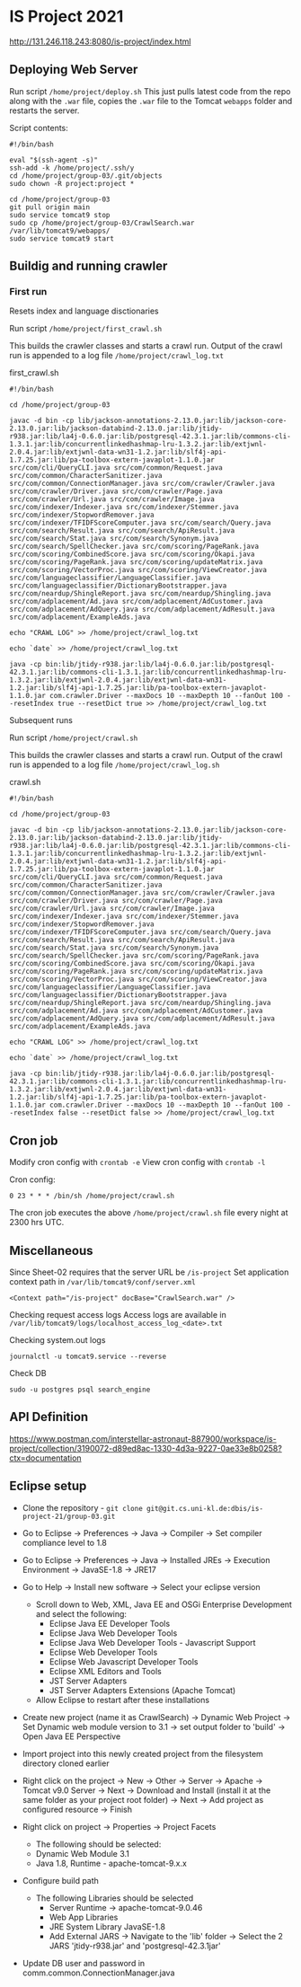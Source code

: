 # IS Project 2021

http://131.246.118.243:8080/is-project/index.html

## Deploying Web Server
Run script `/home/project/deploy.sh`
This just pulls latest code from the repo along with the `.war` file, copies the `.war` file to the Tomcat `webapps` folder and restarts the server.

Script contents:

```
#!/bin/bash

eval "$(ssh-agent -s)"
ssh-add -k /home/project/.ssh/y
cd /home/project/group-03/.git/objects
sudo chown -R project:project *

cd /home/project/group-03
git pull origin main
sudo service tomcat9 stop
sudo cp /home/project/group-03/CrawlSearch.war /var/lib/tomcat9/webapps/
sudo service tomcat9 start
```

## Buildig and running crawler
### First run
Resets index and language disctionaries

Run script `/home/project/first_crawl.sh`

This builds the crawler classes and starts a crawl run. Output of the crawl run is appended to a log file `/home/project/crawl_log.txt`

first_crawl.sh
```
#!/bin/bash

cd /home/project/group-03

javac -d bin -cp lib/jackson-annotations-2.13.0.jar:lib/jackson-core-2.13.0.jar:lib/jackson-databind-2.13.0.jar:lib/jtidy-r938.jar:lib/la4j-0.6.0.jar:lib/postgresql-42.3.1.jar:lib/commons-cli-1.3.1.jar:lib/concurrentlinkedhashmap-lru-1.3.2.jar:lib/extjwnl-2.0.4.jar:lib/extjwnl-data-wn31-1.2.jar:lib/slf4j-api-1.7.25.jar:lib/pa-toolbox-extern-javaplot-1.1.0.jar src/com/cli/QueryCLI.java src/com/common/Request.java src/com/common/CharacterSanitizer.java src/com/common/ConnectionManager.java src/com/crawler/Crawler.java src/com/crawler/Driver.java src/com/crawler/Page.java src/com/crawler/Url.java src/com/crawler/Image.java src/com/indexer/Indexer.java src/com/indexer/Stemmer.java src/com/indexer/StopwordRemover.java src/com/indexer/TFIDFScoreComputer.java src/com/search/Query.java src/com/search/Result.java src/com/search/ApiResult.java src/com/search/Stat.java src/com/search/Synonym.java src/com/search/SpellChecker.java src/com/scoring/PageRank.java src/com/scoring/CombinedScore.java src/com/scoring/Okapi.java src/com/scoring/PageRank.java src/com/scoring/updateMatrix.java src/com/scoring/VectorProc.java src/com/scoring/ViewCreator.java src/com/languageclassifier/LanguageClassifier.java src/com/languageclassifier/DictionaryBootstrapper.java src/com/neardup/ShingleReport.java src/com/neardup/Shingling.java src/com/adplacement/Ad.java src/com/adplacement/AdCustomer.java src/com/adplacement/AdQuery.java src/com/adplacement/AdResult.java src/com/adplacement/ExampleAds.java

echo "CRAWL LOG" >> /home/project/crawl_log.txt

echo `date` >> /home/project/crawl_log.txt

java -cp bin:lib/jtidy-r938.jar:lib/la4j-0.6.0.jar:lib/postgresql-42.3.1.jar:lib/commons-cli-1.3.1.jar:lib/concurrentlinkedhashmap-lru-1.3.2.jar:lib/extjwnl-2.0.4.jar:lib/extjwnl-data-wn31-1.2.jar:lib/slf4j-api-1.7.25.jar:lib/pa-toolbox-extern-javaplot-1.1.0.jar com.crawler.Driver --maxDocs 10 --maxDepth 10 --fanOut 100 --resetIndex true --resetDict true >> /home/project/crawl_log.txt
```

Subsequent runs

Run script `/home/project/crawl.sh`

This builds the crawler classes and starts a crawl run. Output of the crawl run is appended to a log file `/home/project/crawl_log.sh`

crawl.sh
```
#!/bin/bash

cd /home/project/group-03

javac -d bin -cp lib/jackson-annotations-2.13.0.jar:lib/jackson-core-2.13.0.jar:lib/jackson-databind-2.13.0.jar:lib/jtidy-r938.jar:lib/la4j-0.6.0.jar:lib/postgresql-42.3.1.jar:lib/commons-cli-1.3.1.jar:lib/concurrentlinkedhashmap-lru-1.3.2.jar:lib/extjwnl-2.0.4.jar:lib/extjwnl-data-wn31-1.2.jar:lib/slf4j-api-1.7.25.jar:lib/pa-toolbox-extern-javaplot-1.1.0.jar src/com/cli/QueryCLI.java src/com/common/Request.java src/com/common/CharacterSanitizer.java src/com/common/ConnectionManager.java src/com/crawler/Crawler.java src/com/crawler/Driver.java src/com/crawler/Page.java src/com/crawler/Url.java src/com/crawler/Image.java src/com/indexer/Indexer.java src/com/indexer/Stemmer.java src/com/indexer/StopwordRemover.java src/com/indexer/TFIDFScoreComputer.java src/com/search/Query.java src/com/search/Result.java src/com/search/ApiResult.java src/com/search/Stat.java src/com/search/Synonym.java src/com/search/SpellChecker.java src/com/scoring/PageRank.java src/com/scoring/CombinedScore.java src/com/scoring/Okapi.java src/com/scoring/PageRank.java src/com/scoring/updateMatrix.java src/com/scoring/VectorProc.java src/com/scoring/ViewCreator.java src/com/languageclassifier/LanguageClassifier.java src/com/languageclassifier/DictionaryBootstrapper.java src/com/neardup/ShingleReport.java src/com/neardup/Shingling.java src/com/adplacement/Ad.java src/com/adplacement/AdCustomer.java src/com/adplacement/AdQuery.java src/com/adplacement/AdResult.java src/com/adplacement/ExampleAds.java 

echo "CRAWL LOG" >> /home/project/crawl_log.txt

echo `date` >> /home/project/crawl_log.txt

java -cp bin:lib/jtidy-r938.jar:lib/la4j-0.6.0.jar:lib/postgresql-42.3.1.jar:lib/commons-cli-1.3.1.jar:lib/concurrentlinkedhashmap-lru-1.3.2.jar:lib/extjwnl-2.0.4.jar:lib/extjwnl-data-wn31-1.2.jar:lib/slf4j-api-1.7.25.jar:lib/pa-toolbox-extern-javaplot-1.1.0.jar com.crawler.Driver --maxDocs 10 --maxDepth 10 --fanOut 100 --resetIndex false --resetDict false >> /home/project/crawl_log.txt
```

## Cron job
Modify cron config with `crontab -e`
View cron config with `crontab -l`

Cron config:
```
0 23 * * * /bin/sh /home/project/crawl.sh
```
The cron job executes the above `/home/project/crawl.sh` file every night at 2300 hrs UTC.


## Miscellaneous

Since Sheet-02 requires that the server URL be `/is-project`
Set application context path in `/var/lib/tomcat9/conf/server.xml`
```
<Context path="/is-project" docBase="CrawlSearch.war" />
```

Checking request access logs
Access logs are available in `/var/lib/tomcat9/logs/localhost_access_log_<date>.txt`

Checking system.out logs
```
journalctl -u tomcat9.service --reverse
```
Check DB
```
sudo -u postgres psql search_engine
```

## API Definition
https://www.postman.com/interstellar-astronaut-887900/workspace/is-project/collection/3190072-d89ed8ac-1330-4d3a-9227-0ae33e8b0258?ctx=documentation


## Eclipse setup
- Clone the repository -
```git clone git@git.cs.uni-kl.de:dbis/is-project-21/group-03.git```

- Go to Eclipse -> Preferences -> Java -> Compiler -> Set compiler compliance level to 1.8
- Go to Eclipse -> Preferences -> Java -> Installed JREs -> Execution Environment -> JavaSE-1.8 -> JRE17

- Go to Help -> Install new software -> Select your eclipse version
  - Scroll down to Web, XML, Java EE and OSGi Enterprise Development and select the following:
    - Eclipse Java EE Developer Tools
    - Eclipse Java Web Developer Tools
    - Eclipse Java Web Developer Tools - Javascript Support
    - Eclipse Web Developer Tools
    - Eclipse Web Javascript Developer Tools
    - Eclipse XML Editors and Tools
    - JST Server Adapters
    - JST Server Adapters Extensions (Apache Tomcat)
  - Allow Eclipse to restart after these installations

- Create new project (name it as CrawlSearch) -> Dynamic Web Project -> Set Dynamic web module version to 3.1 -> set output folder to 'build' -> Open Java EE Perspective
- Import project into this newly created project from the filesystem directory cloned earlier

- Right click on the project -> New -> Other -> Server -> Apache -> Tomcat v9.0 Server -> Next -> Download and Install (install it at the same folder as your project root folder) -> Next -> Add project as configured resource -> Finish

- Right click on project -> Properties -> Project Facets
  - The following should be selected:
  - Dynamic Web Module 3.1
  - Java 1.8, Runtime - apache-tomcat-9.x.x

- Configure build path
  - The following Libraries should be selected
    - Server Runtime -> apache-tomcat-9.0.46
    - Web App Libraries
    - JRE System Library JavaSE-1.8
    - Add External JARS -> Navigate to the 'lib' folder -> Select the 2 JARS 'jtidy-r938.jar' and 'postgresql-42.3.1jar'

- Update DB user and password in comm.common.ConnectionManager.java
